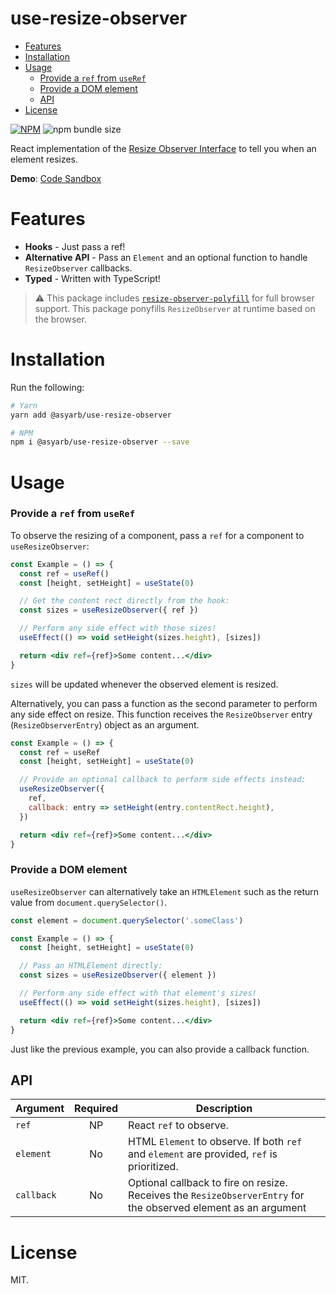 # use-resize-observer <!-- omit in toc -->

- [Features](#features)
- [Installation](#installation)
- [Usage](#usage)
    - [Provide a `ref` from `useRef`](#provide-a-ref-from-useref)
    - [Provide a DOM element](#provide-a-dom-element)
  - [API](#api)
- [License](#license)

[![NPM](https://img.shields.io/npm/v/@asyarb/use-resize-observer.svg?&color=green)](https://www.npmjs.com/package/@asyarb/use-resize-observer)
![npm bundle size](https://img.shields.io/bundlephobia/minzip/@asyarb/use-resize-observer.svg?logoColor=brightgreen)

React implementation of the
[Resize Observer Interface](https://developer.mozilla.org/en-US/docs/Web/API/ResizeObserver)
to tell you when an element resizes.

**Demo**: [Code Sandbox](https://codesandbox.io/s/74n0p5xr0j)

# Features

- **Hooks** - Just pass a ref!
- **Alternative API** - Pass an `Element` and an optional function to handle
  `ResizeObserver` callbacks.
- **Typed** - Written with TypeScript!

> ⚠️ This package includes
> [`resize-observer-polyfill`](https://www.npmjs.com/package/resize-observer-polyfill)
> for full browser support. This package ponyfills `ResizeObserver` at runtime
> based on the browser.

# Installation

Run the following:

```bash
# Yarn
yarn add @asyarb/use-resize-observer

# NPM
npm i @asyarb/use-resize-observer --save
```

# Usage

### Provide a `ref` from `useRef`

To observe the resizing of a component, pass a `ref` for a component to
`useResizeObserver`:

```jsx
const Example = () => {
  const ref = useRef()
  const [height, setHeight] = useState(0)

  // Get the content rect directly from the hook:
  const sizes = useResizeObserver({ ref })

  // Perform any side effect with those sizes!
  useEffect(() => void setHeight(sizes.height), [sizes])

  return <div ref={ref}>Some content...</div>
}
```

`sizes` will be updated whenever the observed element is resized.

Alternatively, you can pass a function as the second parameter to perform any
side effect on resize. This function receives the `ResizeObserver` entry
(`ResizeObserverEntry`) object as an argument.

```jsx
const Example = () => {
  const ref = useRef
  const [height, setHeight] = useState(0)

  // Provide an optional callback to perform side effects instead:
  useResizeObserver({
    ref,
    callback: entry => setHeight(entry.contentRect.height),
  })

  return <div ref={ref}>Some content...</div>
}
```

### Provide a DOM element

`useResizeObserver` can alternatively take an `HTMLElement` such as the return
value from `document.querySelector()`.

```jsx
const element = document.querySelector('.someClass')

const Example = () => {
  const [height, setHeight] = useState(0)

  // Pass an HTMLElement directly:
  const sizes = useResizeObserver({ element })

  // Perform any side effect with that element's sizes!
  useEffect(() => void setHeight(sizes.height), [sizes])

  return <div ref={ref}>Some content...</div>
}
```

Just like the previous example, you can also provide a callback function.

## API

| Argument   | Required | Description                                                                                                     |
| ---------- | :------: | --------------------------------------------------------------------------------------------------------------- |
| `ref`      |    NP    | React `ref` to observe.                                                                                         |
| `element`  |    No    | HTML `Element` to observe. If both `ref` and `element` are provided, `ref` is prioritized.                      |
| `callback` |    No    | Optional callback to fire on resize. Receives the `ResizeObserverEntry` for the observed element as an argument |

# License

MIT.

